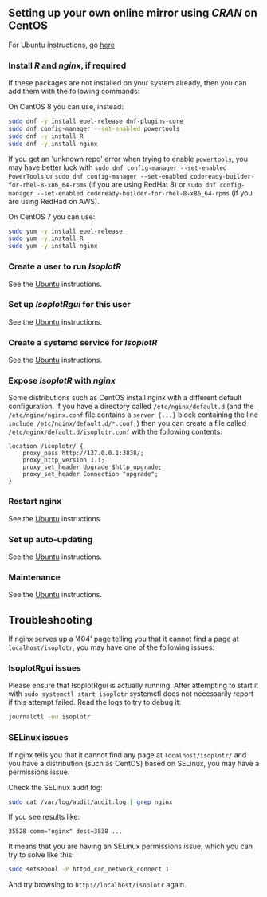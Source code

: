 ## Setting up your own online mirror using *CRAN* on CentOS

For Ubuntu instructions, go [here](CRAN.md)

### Install *R* and *nginx*, if required

If these packages are not installed on your system already, then you
can add them with the following commands:

On CentOS 8 you can use, instead:

```sh
sudo dnf -y install epel-release dnf-plugins-core
sudo dnf config-manager --set-enabled powertools
sudo dnf -y install R
sudo dnf -y install nginx
```

If you get an 'unknown repo' error when trying to enable `powertools`,
you may have better luck with `sudo dnf config-manager --set-enabled PowerTools`
or `sudo dnf config-manager --set-enabled codeready-builder-for-rhel-8-x86_64-rpms`
(if you are using RedHat 8) or
`sudo dnf config-manager --set-enabled codeready-builder-for-rhel-8-x86_64-rpms`
(if you are using RedHad on AWS).

On CentOS 7 you can use:

```sh
sudo yum -y install epel-release
sudo yum -y install R
sudo yum -y install nginx
```

### Create a user to run *IsoplotR*

See the [Ubuntu](CRAN.md) instructions.

### Set up *IsoplotRgui* for this user

See the [Ubuntu](CRAN.md) instructions.

### Create a systemd service for *IsoplotR*

See the [Ubuntu](CRAN.md) instructions.

### Expose *IsoplotR* with *nginx*

Some distributions such as CentOS install nginx with a different
default configuration. If you have a directory called
`/etc/nginx/default.d` (and the `/etc/nginx/nginx.conf` file
contains a `server {...}` block containing the line
`include /etc/nginx/default.d/*.conf;`) then you can create a file
called `/etc/nginx/default.d/isoplotr.conf` with the following
contents:

```
location /isoplotr/ {
    proxy_pass http://127.0.0.1:3838/;
    proxy_http_version 1.1;
    proxy_set_header Upgrade $http_upgrade;
    proxy_set_header Connection "upgrade";
}
```

### Restart nginx

See the [Ubuntu](CRAN.md) instructions.

### Set up auto-updating

See the [Ubuntu](CRAN.md) instructions.

### Maintenance

See the [Ubuntu](CRAN.md) instructions.

## Troubleshooting

If nginx serves up a '404' page telling you that it cannot find a
page at `localhost/isoplotr`, you may have one of the following
issues:

### IsoplotRgui issues

Please ensure that IsoplotRgui is actually running. After attempting
to start it with `sudo systemctl start isoplotr` systemctl does not
necessarily report if this attempt failed. Read the logs to try to
debug it:

```sh
journalctl -eu isoplotr
```

### SELinux issues

If nginx tells you that it cannot find any page at `localhost/isoplotr/`
and you have a distribution (such as CentOS) based on SELinux,
you may have a permissions issue.

Check the SELinux audit log:

```sh
sudo cat /var/log/audit/audit.log | grep nginx
```

If you see results like:

```
35528 comm="nginx" dest=3838 ...
```

It means that you are having an SELinux permissions issue, which you can try
to solve like this:

```sh
sudo setsebool -P httpd_can_network_connect 1
```

And try browsing to `http://localhost/isoplotr` again.
